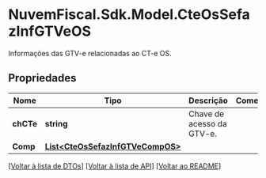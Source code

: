 # NuvemFiscal.Sdk.Model.CteOsSefazInfGTVeOS
Informações das GTV-e relacionadas ao CT-e OS.

## Propriedades

Nome | Tipo | Descrição | Comentários
------------ | ------------- | ------------- | -------------
**chCTe** | **string** | Chave de acesso da GTV-e. | 
**Comp** | [**List&lt;CteOsSefazInfGTVeCompOS&gt;**](CteOsSefazInfGTVeCompOS.md) |  | 

[[Voltar à lista de DTOs]](../README.md#documentation-for-models) [[Voltar à lista de API]](../README.md#documentation-for-api-endpoints) [[Voltar ao README]](../README.md)

